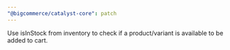 ```yaml
---
"@bigcommerce/catalyst-core": patch
---
```


Use isInStock from inventory to check if a product/variant is available to be added to cart.

